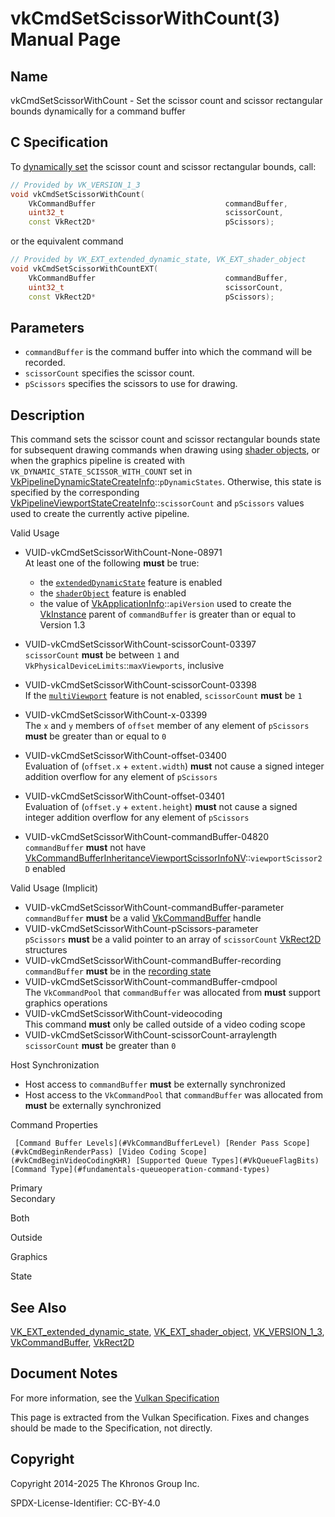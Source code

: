 # vkCmdSetScissorWithCount(3) Manual Page

## Name

vkCmdSetScissorWithCount - Set the scissor count and scissor rectangular bounds dynamically for a command buffer



## [](#_c_specification)C Specification

To [dynamically set](https://registry.khronos.org/vulkan/specs/latest/html/vkspec.html#pipelines-dynamic-state) the scissor count and scissor rectangular bounds, call:

```c++
// Provided by VK_VERSION_1_3
void vkCmdSetScissorWithCount(
    VkCommandBuffer                             commandBuffer,
    uint32_t                                    scissorCount,
    const VkRect2D*                             pScissors);
```

or the equivalent command

```c++
// Provided by VK_EXT_extended_dynamic_state, VK_EXT_shader_object
void vkCmdSetScissorWithCountEXT(
    VkCommandBuffer                             commandBuffer,
    uint32_t                                    scissorCount,
    const VkRect2D*                             pScissors);
```

## [](#_parameters)Parameters

- `commandBuffer` is the command buffer into which the command will be recorded.
- `scissorCount` specifies the scissor count.
- `pScissors` specifies the scissors to use for drawing.

## [](#_description)Description

This command sets the scissor count and scissor rectangular bounds state for subsequent drawing commands when drawing using [shader objects](https://registry.khronos.org/vulkan/specs/latest/html/vkspec.html#shaders-objects), or when the graphics pipeline is created with `VK_DYNAMIC_STATE_SCISSOR_WITH_COUNT` set in [VkPipelineDynamicStateCreateInfo](https://registry.khronos.org/vulkan/specs/latest/man/html/VkPipelineDynamicStateCreateInfo.html)::`pDynamicStates`. Otherwise, this state is specified by the corresponding [VkPipelineViewportStateCreateInfo](https://registry.khronos.org/vulkan/specs/latest/man/html/VkPipelineViewportStateCreateInfo.html)::`scissorCount` and `pScissors` values used to create the currently active pipeline.

Valid Usage

- [](#VUID-vkCmdSetScissorWithCount-None-08971)VUID-vkCmdSetScissorWithCount-None-08971  
  At least one of the following **must** be true:
  
  - the [`extendedDynamicState`](#features-extendedDynamicState) feature is enabled
  - the [`shaderObject`](#features-shaderObject) feature is enabled
  - the value of [VkApplicationInfo](https://registry.khronos.org/vulkan/specs/latest/man/html/VkApplicationInfo.html)::`apiVersion` used to create the [VkInstance](https://registry.khronos.org/vulkan/specs/latest/man/html/VkInstance.html) parent of `commandBuffer` is greater than or equal to Version 1.3
- [](#VUID-vkCmdSetScissorWithCount-scissorCount-03397)VUID-vkCmdSetScissorWithCount-scissorCount-03397  
  `scissorCount` **must** be between `1` and `VkPhysicalDeviceLimits`::`maxViewports`, inclusive
- [](#VUID-vkCmdSetScissorWithCount-scissorCount-03398)VUID-vkCmdSetScissorWithCount-scissorCount-03398  
  If the [`multiViewport`](https://registry.khronos.org/vulkan/specs/latest/html/vkspec.html#features-multiViewport) feature is not enabled, `scissorCount` **must** be `1`
- [](#VUID-vkCmdSetScissorWithCount-x-03399)VUID-vkCmdSetScissorWithCount-x-03399  
  The `x` and `y` members of `offset` member of any element of `pScissors` **must** be greater than or equal to `0`
- [](#VUID-vkCmdSetScissorWithCount-offset-03400)VUID-vkCmdSetScissorWithCount-offset-03400  
  Evaluation of (`offset.x` + `extent.width`) **must** not cause a signed integer addition overflow for any element of `pScissors`
- [](#VUID-vkCmdSetScissorWithCount-offset-03401)VUID-vkCmdSetScissorWithCount-offset-03401  
  Evaluation of (`offset.y` + `extent.height`) **must** not cause a signed integer addition overflow for any element of `pScissors`
- [](#VUID-vkCmdSetScissorWithCount-commandBuffer-04820)VUID-vkCmdSetScissorWithCount-commandBuffer-04820  
  `commandBuffer` **must** not have [VkCommandBufferInheritanceViewportScissorInfoNV](https://registry.khronos.org/vulkan/specs/latest/man/html/VkCommandBufferInheritanceViewportScissorInfoNV.html)::`viewportScissor2D` enabled

Valid Usage (Implicit)

- [](#VUID-vkCmdSetScissorWithCount-commandBuffer-parameter)VUID-vkCmdSetScissorWithCount-commandBuffer-parameter  
  `commandBuffer` **must** be a valid [VkCommandBuffer](https://registry.khronos.org/vulkan/specs/latest/man/html/VkCommandBuffer.html) handle
- [](#VUID-vkCmdSetScissorWithCount-pScissors-parameter)VUID-vkCmdSetScissorWithCount-pScissors-parameter  
  `pScissors` **must** be a valid pointer to an array of `scissorCount` [VkRect2D](https://registry.khronos.org/vulkan/specs/latest/man/html/VkRect2D.html) structures
- [](#VUID-vkCmdSetScissorWithCount-commandBuffer-recording)VUID-vkCmdSetScissorWithCount-commandBuffer-recording  
  `commandBuffer` **must** be in the [recording state](#commandbuffers-lifecycle)
- [](#VUID-vkCmdSetScissorWithCount-commandBuffer-cmdpool)VUID-vkCmdSetScissorWithCount-commandBuffer-cmdpool  
  The `VkCommandPool` that `commandBuffer` was allocated from **must** support graphics operations
- [](#VUID-vkCmdSetScissorWithCount-videocoding)VUID-vkCmdSetScissorWithCount-videocoding  
  This command **must** only be called outside of a video coding scope
- [](#VUID-vkCmdSetScissorWithCount-scissorCount-arraylength)VUID-vkCmdSetScissorWithCount-scissorCount-arraylength  
  `scissorCount` **must** be greater than `0`

Host Synchronization

- Host access to `commandBuffer` **must** be externally synchronized
- Host access to the `VkCommandPool` that `commandBuffer` was allocated from **must** be externally synchronized

Command Properties

     [Command Buffer Levels](#VkCommandBufferLevel) [Render Pass Scope](#vkCmdBeginRenderPass) [Video Coding Scope](#vkCmdBeginVideoCodingKHR) [Supported Queue Types](#VkQueueFlagBits) [Command Type](#fundamentals-queueoperation-command-types)

Primary  
Secondary

Both

Outside

Graphics

State

## [](#_see_also)See Also

[VK\_EXT\_extended\_dynamic\_state](https://registry.khronos.org/vulkan/specs/latest/man/html/VK_EXT_extended_dynamic_state.html), [VK\_EXT\_shader\_object](https://registry.khronos.org/vulkan/specs/latest/man/html/VK_EXT_shader_object.html), [VK\_VERSION\_1\_3](https://registry.khronos.org/vulkan/specs/latest/man/html/VK_VERSION_1_3.html), [VkCommandBuffer](https://registry.khronos.org/vulkan/specs/latest/man/html/VkCommandBuffer.html), [VkRect2D](https://registry.khronos.org/vulkan/specs/latest/man/html/VkRect2D.html)

## [](#_document_notes)Document Notes

For more information, see the [Vulkan Specification](https://registry.khronos.org/vulkan/specs/latest/html/vkspec.html#vkCmdSetScissorWithCount)

This page is extracted from the Vulkan Specification. Fixes and changes should be made to the Specification, not directly.

## [](#_copyright)Copyright

Copyright 2014-2025 The Khronos Group Inc.

SPDX-License-Identifier: CC-BY-4.0